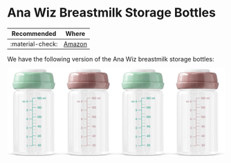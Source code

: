 # Ana Wiz Breastmilk Storage Bottles

| Recommended | Where |
| ----------- | ---------- |
| :material-check:       |      [Amazon](https://amzn.eu/d/aUYqDnQ)  |

We have the following version of the Ana Wiz breastmilk storage bottles:

![Glass milk bottles](assets/ana_wiz_breastmilk_storage_bottles.jpg)
